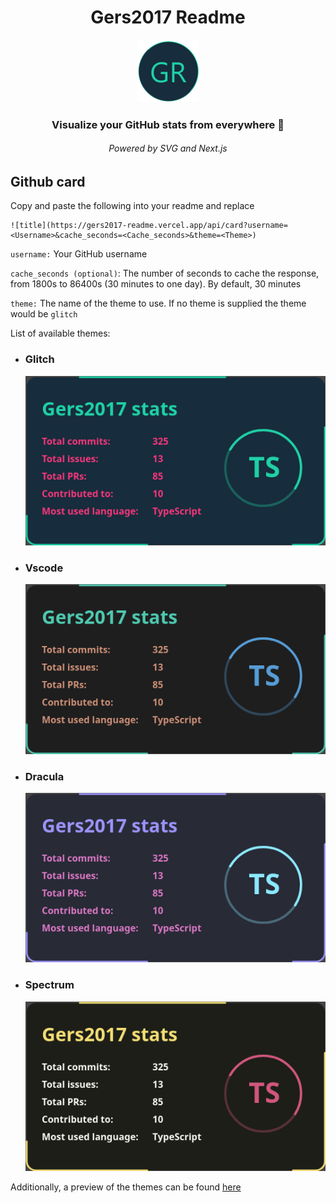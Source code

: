 <div style="text-align: center;">
  <h1>Gers2017 Readme</h1>
  <img src="resources/gers-readme.svg" width="100" height="100" alt="gers-readme-logo" />
  <h3>Visualize your GitHub stats from everywhere 🐙</h3>
  <h6>Powered by SVG and Next.js</h6>
</div>

 

## Github card

Copy and paste the following into your readme and replace

```
![title](https://gers2017-readme.vercel.app/api/card?username=<Username>&cache_seconds=<Cache_seconds>&theme=<Theme>)
```

`username:` Your GitHub username

`cache_seconds (optional)`: The number of seconds to cache the response, from 1800s to 86400s (30 minutes to one day). By default, 30 minutes

`theme:` The name of the theme to use. If no theme is supplied the theme would be `glitch`

List of available themes:

- ### Glitch
  ![glitch](resources/glitch.png)
- ### Vscode
  ![vscode](resources/vscode.png)
- ### Dracula
  ![dracula](resources/dracula.png)
- ### Spectrum
  ![spectrum](resources/spectrum.png)

Additionally, a preview of the themes can be found [here](https://gers2017-readme.vercel.app/)
